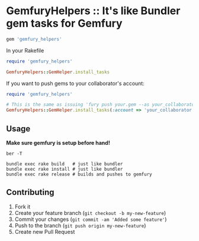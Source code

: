 # GemfuryHelpers :: It's like Bundler gem tasks for Gemfury

```ruby
gem 'gemfury_helpers'
```

In your Rakefile

```ruby
require 'gemfury_helpers'

GemfuryHelpers::GemHelper.install_tasks
```

If you want to push gems to your collaborator's account:

```ruby
require 'gemfury_helpers'

# This is the same as issuing 'fury push your.gem --as your_collaborator'
GemfuryHelpers::GemHelper.install_tasks(:account => 'your_collaborator' )
```

## Usage

**Make sure gemfury is setup before hand!**

```
ber -T

bundle exec rake build   # just like bundler
bundle exec rake install # just like bundler
bundle exec rake release # builds and pushes to gemfury
```

## Contributing

1. Fork it
2. Create your feature branch (`git checkout -b my-new-feature`)
3. Commit your changes (`git commit -am 'Added some feature'`)
4. Push to the branch (`git push origin my-new-feature`)
5. Create new Pull Request

